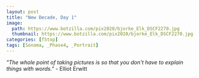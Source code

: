 ```yaml
---
layout: post
title: "New Decade, Day 1"
image:
  path: https://www.botzilla.com/pix2020/bjorke_Elk_DSCF2270.jpg
  thumbnail: https://www.botzilla.com/pix2020/bjorke_Elk_DSCF2270.jpg
categories: [fStop]
tags: [Sonoma, _Phase4, _Portrait]
---
```


<i>"The whole point of taking pictures is so that you don't have to explain things with words."</i> - Elliot Erwitt

